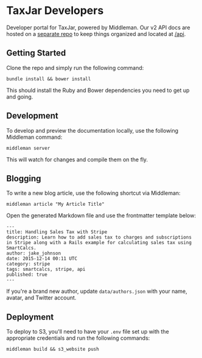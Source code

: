 # TaxJar Developers

Developer portal for TaxJar, powered by Middleman. Our v2 API docs are hosted on a [separate repo](https://github.com/taxjar/taxjar-api-docs) to keep things organized and located at [/api](http://developers.taxjar.com/api).

## Getting Started

Clone the repo and simply run the following command:

```
bundle install && bower install
```

This should install the Ruby and Bower dependencies you need to get up and going.

## Development

To develop and preview the documentation locally, use the following Middleman command:

```
middleman server
```

This will watch for changes and compile them on the fly.

## Blogging

To write a new blog article, use the following shortcut via Middleman:

```
middleman article "My Article Title"
```

Open the generated Markdown file and use the frontmatter template below:

```
---
title: Handling Sales Tax with Stripe
description: Learn how to add sales tax to charges and subscriptions in Stripe along with a Rails example for calculating sales tax using SmartCalcs.
author: jake_johnson
date: 2015-12-14 00:11 UTC
category: stripe
tags: smartcalcs, stripe, api 
published: true
---
```

If you're a brand new author, update `data/authors.json` with your name, avatar, and Twitter account.

## Deployment

To deploy to S3, you'll need to have your `.env` file set up with the appropriate credentials and run the following commands:

```
middleman build && s3_website push
```